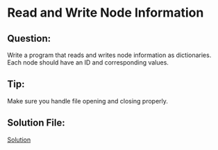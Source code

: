 # Read and Write Node Information

## Question:
Write a program that reads and writes node information as dictionaries. Each node should have an ID and corresponding values.

## Tip:
Make sure you handle file opening and closing properly.

## Solution File:
[Solution](https://github.com/jspackiaraj/e10_read_write_nodes.py)

